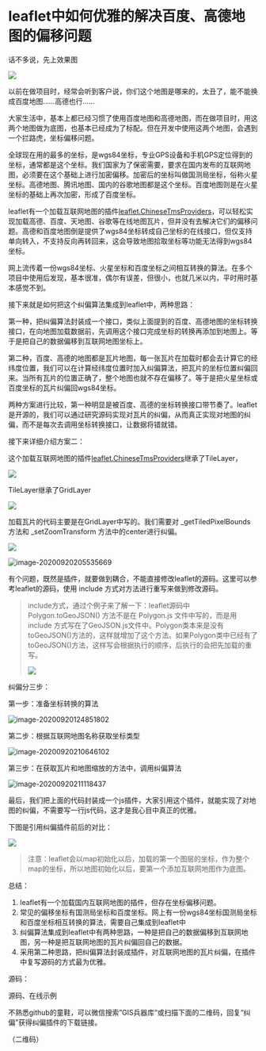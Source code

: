 # leaflet中如何优雅的解决百度、高德地图的偏移问题

话不多说，先上效果图

![](http://blogimage.gisarmory.xyz/20200920110715.gif)



以前在做项目时，经常会听到客户说，你们这个地图是哪来的，太丑了，能不能换成百度地图……高德也行……

大家生活中，基本上都已经习惯了使用百度地图和高德地图，而在做项目时，用这两个地图做为底图，也基本已经成为了标配。但在开发中使用这两个地图，会遇到一个拦路虎，坐标偏移问题。

全球现在用的最多的坐标，是wgs84坐标，专业GPS设备和手机GPS定位得到的坐标，通常都是这个坐标。我们国家为了保密需要，要求在国内发布的互联网地图，必须要在这个基础上进行加密偏移。加密后的坐标叫做国测局坐标，俗称火星坐标。高德地图、腾讯地图、国内的谷歌地图都是这个坐标。百度地图则是在火星坐标的基础上再次加密，形成了百度坐标。

leaflet有一个加载互联网地图的插件[leaflet.ChineseTmsProviders](https://github.com/htoooth/Leaflet.ChineseTmsProviders)，可以轻松实现加载高德、百度、天地图、谷歌等在线地图瓦片，但并没有去解决它们的偏移问题。高德和百度地图倒是提供了wgs84坐标转成自己坐标的在线接口，但仅支持单向转入，不支持反向再转回来，这会导致地图拾取坐标等功能无法得到wgs84坐标。

网上流传着一份wgs84坐标、火星坐标和百度坐标之间相互转换的算法。在多个项目中使用后发现，基本很准，偶尔有误差，但很小，也就几米以内，平时用时基本感觉不到。

接下来就是如何把这个纠偏算法集成到leaflet中，两种思路：

第一种，把纠偏算法封装成一个接口，类似上面提到的百度、高德地图的坐标转换接口，在向地图加载数据前，先调用这个接口完成坐标的转换再添加到地图上。等于是把自己的数据偏移到互联网地图坐标上。

第二种，百度、高德的地图都是瓦片地图，每一张瓦片在加载时都会去计算它的经纬度位置，我们可以在计算经纬度位置时加入纠偏算法，把瓦片的坐标位置纠偏回来。当所有瓦片的位置正确了，整个地图也就不存在偏移了。等于是把火星坐标或百度坐标的瓦片纠偏回wgs84坐标。

两种方案进行比较，第一种明显是被百度、高德的坐标转换接口带节奏了。leaflet是开源的，我们可以通过研究源码实现对瓦片的纠偏，从而真正实现对地图的纠偏，而不是每次去调用坐标转换接口，让数据将错就错。



接下来详细介绍方案二：



这个加载互联网地图的插件[leaflet.ChineseTmsProviders](https://github.com/htoooth/Leaflet.ChineseTmsProviders)继承了TileLayer，

![](http://blogimage.gisarmory.xyz/20200920122157.png)

TileLayer继承了GridLayer

![](http://blogimage.gisarmory.xyz/20200920122321.png)

加载瓦片的代码主要是在GridLayer中写的。我们需要对 _getTiledPixelBounds 方法和 _setZoomTransform 方法中的center进行纠偏。

![](http://blogimage.gisarmory.xyz/20200920122956.png)

![image-20200920205535669](http://blogimage.gisarmory.xyz/20200920205538.png)

有个问题，既然是插件，就要做到耦合，不能直接修改leaflet的源码。这里可以参考leaflet的源码，使用 include 方式对方法进行重写来做到修改源码。

> include方式，通过个例子来了解一下：leaflet源码中 Polygon.toGeoJSON() 方法不是在 Polygon.js 文件中写的，而是用 include 方式写在了GeoJSON.js文件中。Polygon类本来是没有toGeoJSON()方法的，这样就增加了这个方法。如果Polygon类中已经有了toGeoJSON()方法，这样写会根据执行的顺序，后执行的会把先加载的重写。
>
> ![](http://blogimage.gisarmory.xyz/20200818073542.png)
>

纠偏分三步：

第一步：准备坐标转换的算法

![image-20200920124851802](http://blogimage.gisarmory.xyz/20200920204452.png)

第二步：根据互联网地图名称获取坐标类型

![image-20200920210646102](http://blogimage.gisarmory.xyz/20200920210648.png)

第三步：在获取瓦片和地图缩放的方法中，调用纠偏算法

![image-20200920211118437](C:\Users\xiaolei\AppData\Roaming\Typora\typora-user-images\image-20200920211118437.png)



最后，我们把上面的代码封装成一个js插件，大家引用这个插件，就能实现了对地图的纠偏，不需要写一行js代码，这才是我心目中真正的优雅。

下图是引用纠偏插件前后的对比：

![](http://blogimage.gisarmory.xyz/20200917075946.gif)



> 注意：leaflet会以map初始化以后，加载的第一个图层的坐标，作为整个map的坐标，所以地图初始化以后，要第一个添加互联网地图作为底图。



总结：

1. leaflet有一个加载国内互联网地图的插件，但存在坐标偏移问题。
2. 常见的偏移坐标有国测局坐标和百度坐标。网上有一份wgs84坐标国测局坐标和百度坐标相互转换的算法，需要自己集成到leaflet中
3. 纠偏算法集成到leaflet中有两种思路，一种是把自己的数据偏移到互联网地图，另一种是把互联网地图的瓦片纠偏回自己的数据。
4. 采用第二种思路，把纠偏算法封装成插件，对互联网地图的瓦片纠偏，在插件中复写源码的方式最为优雅。

源码：

源码、在线示例

不熟悉github的童鞋，可以微信搜索”GIS兵器库“或扫描下面的二维码，回复“纠偏”获得纠偏插件的下载链接。

（二维码）

